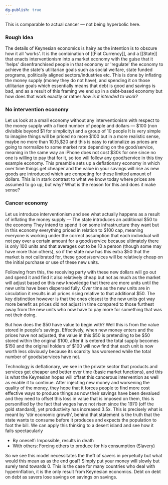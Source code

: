 ```yaml
---
dg-publish: true
---
```

This is comparable to actual cancer — not being hyperbolic here.

### Rough Idea
The details of Keynesian economics is hairy as the intention is to obscure how it all 'works'. It is the combination of [[Fiat Currency]], and a [[State]] that enacts interventionism into a market economy with the guise that it 'helps' disenfranchised people in that economy or 'regulate' the economy to achieve the state's utilitarian goals such as social welfare, state funded programs, politically aligned sectors/industries etc.
This is done by inflating the money supply (money they do not have), and spending it on those utilitarian goals which essentially means that debt is good and savings is bad, and as a result of this framing we end up in a debt-based economy but how does that work exactly or rather _how is it intended to work_?

### No intervention economy
Let us look at a small economy without any interventionism with respect to the money supply with a fixed number of people and dollars 
— $100 (non divisible beyond $1 for simplicity) and a group of 10 people
It is very simple to imagine things will be priced no more $100 but in a more realistic sense, maybe no more than $10,$15,$20 and this is easy to rationalize as prices are going to normalize to some market rate depending on the good/service, meaning in the same way an iPhone does not cost $30k for one since no one is willing to pay that for it, so too will follow any good/service in this tiny example economy.
This preamble sets up a deflationary economy in which over time things get cheaper and the value in your savings will rise as new goods are introduced which are competing for these limited amount of dollars. This is in stark contrast to what we know today where prices are assumed to go up, but why? What is the reason for this and does it make sense?

### Cancer economy
Let us introduce interventionism and see what actually happens as a result of inflating the money supply
— The state introduces an additional $50 to the economy
They intend to spend it on some infrastructure they want but in this economy everything priced in relation to $100 cap, meaning everyone is working under the correct assumption that each individual will not pay over a certain amount for a good/service because ultimately there is only 100 units and that averages out to be 10 a person (though some may have more than others), so if the state now has this extra $50 that the market is not calibrated for, these goods/services will be relatively cheap on the initial purchase or use of these new units.

Following from this, the receiving party with these new dollars will go out and spend it and find it also relatively cheap but not as much as the market will adjust based on this new knowledge that there are more units until the new units have been dispersed fully. Over time as the new units are in circulation it results in all prices rising relative to that additional $50. The key distinction however is that the ones closest to the new units got way more benefit as prices did not adjust in time compared to those furthest away from the new units who now have to pay more for something that was not their doing.

But how does the $50 have value to begin with? Well this is from the value stored in people's savings. Effectively, when new money enters and the prices have not adjusted, the value in this $50 is pretending to be $50 stored within the original $100, after it is entered the total supply becomes $150 and the original holders of $100 will now find that each unit is now worth less obviously because its scarcity has worsened while the total number of goods/services have not.

Technology is deflationary, we see in the private sector that products and services get cheaper and better over time (basic market functions), and this is what the Keynesian hopes will offset this cancerous intervention as well as enable it to continue. After injecting new money and worsening the quality of the money, they hope that it forces people to find more cost effective ways to produce things as now their savings have been devalued and they need to offset this loss in value that is imposed on them, this is personified by the fact that wages have not risen since the 1970 (off the gold standard), yet productivity has increased 3.5x.
This is precisely what is meant by 'stir economic growth', behind that statement is the truth that the state wants to consume before it produces and expects the population to foot the bill.
We can apply this thinking to a desert island and see how it fails spectacularly
- By oneself: Impossible, results in death
- With others: Forcing others to produce for his consumption (Slavery)

So we see this model necessitates the theft of savers in perpetuity but what would this mean as as the end goal? Simply put your money will slowly but surely tend towards 0. This is the case for many countries who deal with hyperinflation, it is the only result from Keynesian economics.
Debt on debt on debt as savers lose savings on savings on savings.







